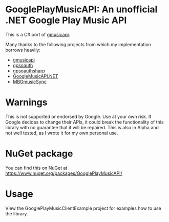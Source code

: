 # GooglePlayMusicAPI: An unofficial .NET Google Play Music API

This is a C# port of [gmusicapi](https://github.com/simon-weber/gmusicapi).

Many thanks to the following projects from which my implementation borrows heavily:
- [gmusicapi](https://github.com/simon-weber/gmusicapi)
- [gpsoauth](https://github.com/simon-weber/gpsoauth)
- [gpsoauthsharp](https://github.com/vemacs/GPSOAuthSharp)
- [GoogleMusicAPI.NET](https://github.com/taylorfinnell/GoogleMusicAPI.NET)
- [MBGmusicSync](https://github.com/leoedin/MBGmusicSync)

# Warnings
This is not supported or endorsed by Google. Use at your own risk. If Google decides to change their APIs, it could break the functionality of this library with no guarantee that it will be repaired. This is also in Alpha and not well tested, as I wrote it for my own personal use.

# NuGet package
You can find this on NuGet at https://www.nuget.org/packages/GooglePlayMusicAPI/

# Usage
View the GooglePlayMusicClientExample project for examples how to use the library.
